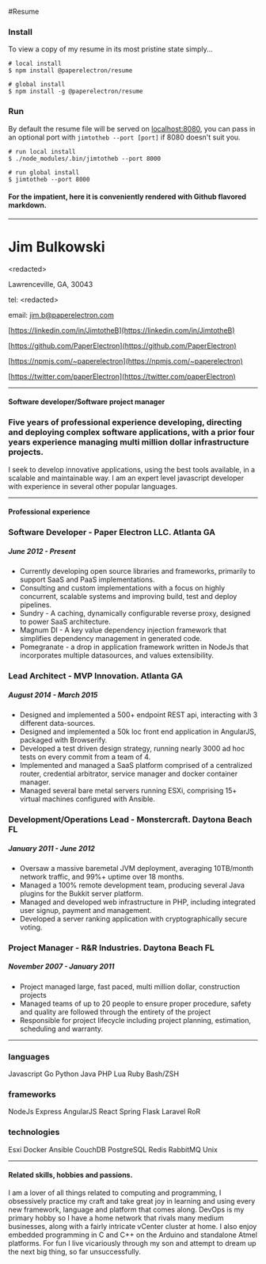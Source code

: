 #Resume

### Install

To view a copy of my resume in its most pristine state simply...

```shell
# local install
$ npm install @paperelectron/resume

# global install
$ npm install -g @paperelectron/resume
```
### Run
By default the resume file will be served on [localhost:8080](http://localhost:8080), you can pass in an
optional port with `jimtotheb --port [port]` if 8080 doesn't suit you.

```shell
# run local install
$ ./node_modules/.bin/jimtotheb --port 8000

# run global install
$ jimtotheb --port 8000
```
#### For the impatient, here it is conveniently rendered with Github flavored markdown.

***
# Jim Bulkowski

\<redacted\> 

Lawrenceville, GA, 30043

tel: \<redacted\> 

email: jim.b@paperelectron.com

[https://linkedin.com/in/JimtotheB](https://linkedin.com/in/JimtotheB)

 [https://github.com/PaperElectron](https://github.com/PaperElectron)

 [https://npmjs.com/~paperelectron](https://npmjs.com/~paperelectron)

 [https://twitter.com/paperElectron](https://twitter.com/paperElectron)

* * *

#### Software developer/Software project manager

### Five years of professional experience developing, directing and deploying complex software applications, with a prior four years experience managing multi million dollar infrastructure projects.

I seek to develop innovative applications, using the best tools available, in a scalable and maintainable way. I am an expert level javascript developer with experience in several other popular languages.

* * *

#### Professional experience

### Software Developer - Paper Electron LLC. Atlanta GA

##### June 2012 - Present

*   Currently developing open source libraries and frameworks, primarily to support SaaS and PaaS implementations.
*   Consulting and custom implementations with a focus on highly concurrent, scalable systems and improving build, test and deploy pipelines.
*   Sundry - A caching, dynamically configurable reverse proxy, designed to power SaaS architecture.
*   Magnum DI - A key value dependency injection framework that simplifies dependency management in generated code.
*   Pomegranate - a drop in application framework written in NodeJs that incorporates multiple datasources, and values extensibility.

### Lead Architect - MVP Innovation. Atlanta GA

##### August 2014 - March 2015

*   Designed and implemented a 500+ endpoint REST api, interacting with 3 different data-sources.
*   Designed and implemented a 50k loc front end application in AngularJS, packaged with Browserify.
*   Developed a test driven design strategy, running nearly 3000 ad hoc tests on every commit from a team of 4.
*   Implemented and managed a SaaS platform comprised of a centralized router, credential arbitrator, service manager and docker container manager.
*   Managed several bare metal servers running ESXi, comprising 15+ virtual machines configured with Ansible.

### Development/Operations Lead - Monstercraft. Daytona Beach FL

##### January 2011 - June 2012

*   Oversaw a massive baremetal JVM deployment, averaging 10TB/month network traffic, and 99%+ uptime over 18 months.
*   Managed a 100% remote development team, producing several Java plugins for the Bukkit server platform.
*   Managed and developed web infrastructure in PHP, including integrated user signup, payment and management.
*   Developed a server ranking application with cryptographically secure voting.

### Project Manager - R&R Industries. Daytona Beach FL

##### November 2007 - January 2011

*   Project managed large, fast paced, multi million dollar, construction projects
*   Managed teams of up to 20 people to ensure proper procedure, safety and quality are followed through the entirety of the project
*   Responsible for project lifecycle including project planning, estimation, scheduling and warranty.

* * *

### languages

Javascript Go Python Java PHP Lua Ruby Bash/ZSH

### frameworks

NodeJs Express AngularJS React Spring Flask Laravel RoR

### technologies

Esxi Docker Ansible CouchDB PostgreSQL Redis RabbitMQ Unix

* * *

#### Related skills, hobbies and passions.

I am a lover of all things related to computing and programming, I obsessively practice my craft and take great joy in learning and using every new framework, language and platform that comes along. DevOps is my primary hobby so I have a home network that rivals many medium businesses, along with a fairly intricate vCenter cluster at home. I also enjoy embedded programming in C and C++ on the Arduino and standalone Atmel platforms. For fun I live vicariously through my son and attempt to dream up the next big thing, so far unsuccessfully.
